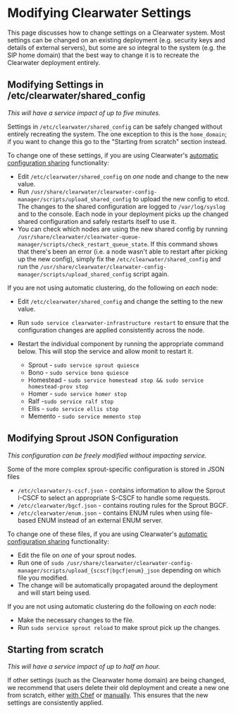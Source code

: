 # Modifying Clearwater Settings

This page discusses how to change settings on a Clearwater system. Most settings can be changed on an existing deployment (e.g. security keys and details of external servers), but some are so integral to the system (e.g. the SIP home domain) that the best way to change it is to recreate the Clearwater deployment entirely.

## Modifying Settings in /etc/clearwater/shared_config

*This will have a service impact of up to five minutes.*

Settings in `/etc/clearwater/shared_config` can be safely changed without entirely recreating the system. The one exception to this is the `home_domain`; if you want to change this go to the "Starting from scratch" section instead.

To change one of these settings, if you are using Clearwater's [automatic configuration sharing](Automatic_Clustering_Config_Sharing.md) functionality:

*   Edit `/etc/clearwater/shared_config` on *one* node and change to the new value.
*   Run `/usr/share/clearwater/clearwater-config-manager/scripts/upload_shared_config` to upload the new config to etcd. The changes to the shared configuration are logged to `/var/log/syslog` and to the console. Each node in your deployment picks up the changed shared configuration and safely restarts itself to use it.
*   You can check which nodes are using the new shared config by running `/usr/share/clearwater/clearwater-queue-manager/scripts/check_restart_queue_state`. If this command shows that there's been an error (i.e. a node wasn't able to restart after picking up the new config), simply fix the `/etc/clearwater/shared_config` and run the `/usr/share/clearwater/clearwater-config-manager/scripts/upload_shared_config` script again.

If you are not using automatic clustering, do the following on *each* node:

*   Edit `/etc/clearwater/shared_config` and change the setting to the new value.
*   Run `sudo service clearwater-infrastructure restart` to ensure that the configuration changes are applied consistently across the node.
*   Restart the individual component by running the appropriate command below. This will stop the service and allow monit to restart it.

    *   Sprout - `sudo service sprout quiesce`
    *   Bono - `sudo service bono quiesce`
    *   Homestead - `sudo service homestead stop && sudo service homestead-prov stop`
    *   Homer - `sudo service homer stop`
    *   Ralf -`sudo service ralf stop`
    *   Ellis - `sudo service ellis stop`
    *   Memento - `sudo service memento stop`

## Modifying Sprout JSON Configuration

*This configuration can be freely modified without impacting service.*

Some of the more complex sprout-specific configuration is stored in JSON files

* `/etc/clearwater/s-cscf.json` - contains information to allow the Sprout I-CSCF to select an appropriate S-CSCF to handle some requests.
* `/etc/clearwater/bgcf.json` - contains routing rules for the Sprout BGCF.
* `/etc/clearwater/enum.json` - contains ENUM rules when using file-based ENUM instead of an external ENUM server.

To change one of these files, if you are using Clearwater's [automatic configuration sharing](Automatic_Clustering_Config_Sharing) functionality:

* Edit the file on *one* of your sprout nodes.
* Run one of `sudo /usr/share/clearwater/clearwater-config-manager/scripts/upload_{scscf|bgcf|enum}_json` depending on which file you modified.
* The change will be automatically propagated around the deployment and will start being used.

If you are not using automatic clustering do the following on *each* node:

* Make the necessary changes to the file.
* Run `sudo service sprout reload` to make sprout pick up the changes.


## Starting from scratch

*This will have a service impact of up to half an hour.*

If other settings (such as the Clearwater home domain) are being changed, we recommend that users delete their old deployment and create a new one from scratch, either [with Chef](Creating_a_deployment_with_Chef.md) or [manually](Manual_Install.md). This ensures that the new settings are consistently applied.
